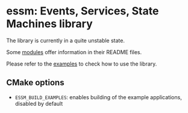 # essm: Events, Services, State Machines library

The library is currently in a quite unstable state.

Some [modules](src) offer information in their README files.  

Please refer to the [examples](example) to check how to use the library.

## CMake options

* `ESSM_BUILD_EXAMPLES`: enables building of the example applications, disabled by default
